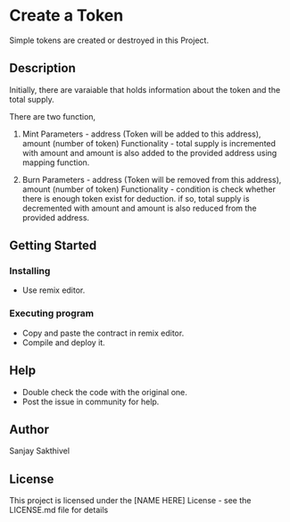 # Create a Token

Simple tokens are created or destroyed in this Project.

## Description

Initially, there are varaiable that holds information about the token and the total supply.

There are two function,

1. Mint
    Parameters - address (Token will be added to this address), 
                 amount (number of token)
    Functionality - total supply is incremented with amount and amount is also added to the provided address using mapping         function. 

2. Burn
    Parameters - address (Token will be removed from this address), 
                 amount (number of token)
    Functionality - condition is check whether there is enough token exist for deduction.
                    if so, total supply is decremented with amount and amount is also reduced from the provided address. 

## Getting Started

### Installing

* Use remix editor.

### Executing program

* Copy and paste the contract in remix editor.
* Compile and deploy it.

## Help

* Double check the code with the original one.
* Post the issue in community for help.

## Author

Sanjay Sakthivel  

## License

This project is licensed under the [NAME HERE] License - see the LICENSE.md file for details